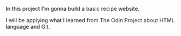 In this project I'm gonna build a basic recipe website.

I will be applying what I learned from The Odin Project about HTML language and Git.